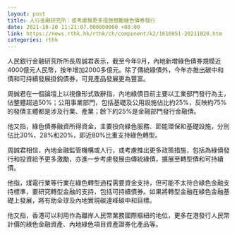```yaml
---
layout: post
title: 人行金融研究所：或考慮推更多措施鼓勵綠色債券發行
date: 2021-10-20 11:21:07.000000000 +08:00
link: https://news.rthk.hk/rthk/ch/component/k2/1616051-20211020.htm
categories: rthk
---
```


人民銀行金融研究所所長周誠君表示，截至今年9月，內地新增綠色債券規模近4000億元人民幣，按年增加2000多億元。除了傳統綠債外，今年亦推出碳中和債和可持續發展掛鈎債券，可見產品發展更為豐富。

周誠君在一個論壇上以視像形式致辭指，內地綠債目前主要以工業部門發行為主，佔整體超過50%；公用事業部門，包括基礎及公用設施佔比約25%，反映約75%的發債主體都是涉及行業、產業；餘下約25%是金融部門發行金融債。

他又指，綠色債券融資所得資金，主要投向綠色服務、節能環保和基礎設施，分別佔比30%、28%和20%，即近80%比重支持綠色轉型。

周誠君相信，內地金融監管機構或人行，或考慮推出更多政策措施，包括為綠債發行和投資給予更多激勵，亦進一步考慮發展由傳統綠債，擴展至轉型債和可持續債。

他指，煤電行業等行業在綠色轉型過程需要資金支持，但可能不太符合綠色金融支持標準，要研究轉型金融的支持，包括可持續債券。如果將轉型金融在綠色金融基礎上發展，將有助全球及內地實現碳達峰碳中和目標。

他又指，香港可以利用作為離岸人民幣業務國際樞紐的地位，更多在港發行人民幣計價的綠色金融資產、內地綠色項目資產證券化產品等。
